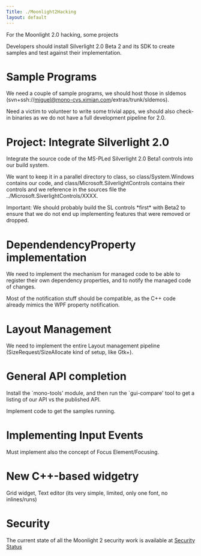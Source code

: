 ```yaml
---
Title: ./Moonlight2Hacking
layout: default
---
```


For the Moonlight 2.0 hacking, some projects

Developers should install Silverlight 2.0 Beta 2 and its SDK to create
samples and test against their implementation.

Sample Programs
===============

We need a couple of sample programs, we should host those in sldemos
(svn+ssh://miguel@mono-cvs.ximian.com/extras/trunk/sldemos).

Need a victim to volunteer to write some trivial apps, we should also
check-in binaries as we do not have a full development pipeline for 2.0.

Project: Integrate Silverlight 2.0
==================================

Integrate the source code of the MS-PLed Silverlight 2.0 Beta1 controls
into our build system.

We want to keep it in a parallel directory to class, so
class/System.Windows contains our code, and
class/Microsoft.SilverlightControls contains their controls and we
reference in the sources file the ../Microsoft.SiverlightControls/XXXX.

Important: We should probably build the SL controls \*first\* with Beta2
to ensure that we do not end up implementing features that were removed
or dropped.

DependendencyProperty implementation
====================================

We need to implement the mechanism for managed code to be able to
register their own dependency properties, and to notify the managed code
of changes.

Most of the notification stuff should be compatible, as the C++ code
already mimics the WPF property notification.

Layout Management
=================

We need to implement the entire Layout management pipeline
(SizeRequest/SizeAllocate kind of setup, like Gtk+).

General API completion
======================

Install the \`mono-tools' module, and then run the \`gui-compare' tool
to get a listing of our API vs the published API.

Implement code to get the samples running.

Implementing Input Events
=========================

Must implement also the concept of Focus Element/Focusing.

New C++-based widgetry
======================

Grid widget, Text editor (its very simple, limited, only one font, no
inlines/runs)

Security
========

The current state of all the Moonlight 2 security work is available at
[Security Status](Moonlight/{{site.url}}/SecurityStatus "wikilink")
